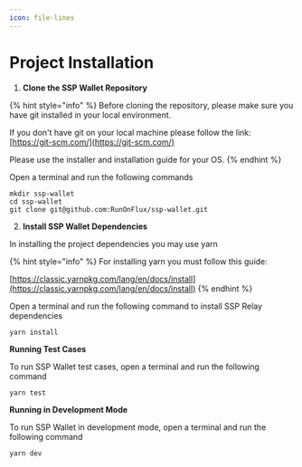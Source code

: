 ```yaml
---
icon: file-lines
---
```


# Project Installation

1. **Clone the SSP Wallet Repository**

{% hint style="info" %}
Before cloning the repository, please make sure you have git installed in your local environment.

If you don't have git on your local machine please follow the link: [https://git-scm.com/](https://git-scm.com/)

Please use the installer and installation guide for your OS.
{% endhint %}

Open a terminal and run the following commands

```
mkdir ssp-wallet
cd ssp-wallet
git clone git@github.com:RunOnFlux/ssp-wallet.git
```

2. **Install SSP Wallet Dependencies**

In installing the project dependencies you may use yarn

{% hint style="info" %}
For installing yarn you must follow this guide:&#x20;

[https://classic.yarnpkg.com/lang/en/docs/install](https://classic.yarnpkg.com/lang/en/docs/install)
{% endhint %}

Open a terminal and run the following command to install SSP Relay dependencies

```
yarn install
```

**Running Test Cases**

To run SSP Wallet test cases, open a terminal and run the following command

```
yarn test
```

**Running in Development Mode**

To run SSP Wallet in development mode, open a terminal and run the following command

```
yarn dev
```
